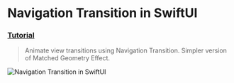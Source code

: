 # Navigation Transition in SwiftUI
 ### [Tutorial](https://designcode.io/swiftui-handbook-navigation-transition)
> Animate view transitions using Navigation Transition. Simpler version of Matched Geometry Effect.

![Navigation Transition in SwiftUI](https://github.com/user-attachments/assets/2852f195-268a-4842-8ab6-673ecb852800)
 